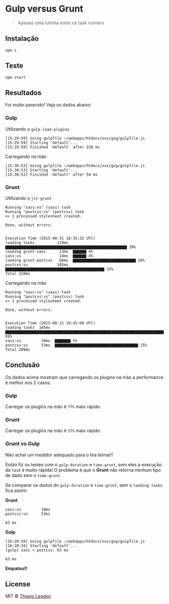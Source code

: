 # Gulp versus Grunt

> Apenas uma lutinha entre os task runners


## Instalação

```
npm i
```

## Teste

```
npm start
```

## Resultados

Foi muito parecido!
Veja os dados abaixo:

### Gulp

Utilizando o `gulp-load-plugins`

```
[15:29:59] Using gulpfile ~/webapps/htdocs/xxx/gxg/gulpfile.js
[15:29:59] Starting 'default'...
[15:29:59] Finished 'default' after 228 ms
```

Carregando na mão

```
[15:30:53] Using gulpfile ~/webapps/htdocs/xxx/gxg/gulpfile.js
[15:30:53] Starting 'default'...
[15:30:53] Finished 'default' after 54 ms
```

### Grunt

Utilizando o `jit-grunt`

```
Running "sass:vs" (sass) task
Running "postcss:vs" (postcss) task
>> 1 processed stylesheet created.

Done, without errors.


Execution Time (2015-08-31 18:35:32 UTC)
loading tasks          129ms  ▇▇▇▇▇▇▇▇▇▇▇▇▇▇▇▇▇▇▇▇▇▇▇▇▇▇▇▇▇▇▇▇▇▇▇▇▇▇▇▇▇▇▇▇▇▇▇▇▇▇▇▇▇▇ 39%
loading grunt-sass      13ms  ▇▇▇▇▇▇ 4%
sass:vs                 14ms  ▇▇▇▇▇▇ 4%
loading grunt-postcss   66ms  ▇▇▇▇▇▇▇▇▇▇▇▇▇▇▇▇▇▇▇▇▇▇▇▇▇▇▇▇ 20%
postcss:vs             105ms  ▇▇▇▇▇▇▇▇▇▇▇▇▇▇▇▇▇▇▇▇▇▇▇▇▇▇▇▇▇▇▇▇▇▇▇▇▇▇▇▇▇▇▇▇ 32%
Total 328ms
```

Carregando na mão

```
Running "sass:vs" (sass) task
Running "postcss:vs" (postcss) task
>> 1 processed stylesheet created.

Done, without errors.


Execution Time (2015-08-31 18:45:09 UTC)
loading tasks  145ms  ▇▇▇▇▇▇▇▇▇▇▇▇▇▇▇▇▇▇▇▇▇▇▇▇▇▇▇▇▇▇▇▇▇▇▇▇▇▇▇▇▇▇▇▇▇▇▇▇▇▇▇▇▇▇▇▇▇▇▇▇▇▇▇▇▇▇▇▇▇▇▇▇▇▇▇▇▇▇▇▇▇▇▇▇▇▇▇▇▇▇▇▇▇▇▇▇▇▇▇▇▇ 69%
sass:vs         10ms  ▇▇▇▇▇▇▇ 5%
postcss:vs      53ms  ▇▇▇▇▇▇▇▇▇▇▇▇▇▇▇▇▇▇▇▇▇▇▇▇▇▇▇▇▇▇▇▇▇▇▇▇▇ 25%
Total 209ms
```

## Conclusão

Os dados acima mostram que carregando os plugins na mão a performance é melhor nos 2 casos.

### Gulp

Carregar os plugins na mão é `77%` mais rápido.

### Grunt

Carregar os plugins na mão é `37%` mais rápido.

### Grunt vs Gulp

Não achei um medidor adequado para o tira teima!!!

Então fiz os testes com o `gulp-duration` e `time-grunt`, sem eles a execução da `task` é muito rápida!
O problema é que o **Grunt** não retorna nenhum tipo de dado sem o `time-grunt`.

Se comparar os dados do `gulp-duration` e `time-grunt`, sem o `loading tasks` fica assim:

**Grunt**

```
sass:vs         10ms
postcss:vs      53ms
```

`63 ms`

**Gulp**

```
[16:20:34] Using gulpfile ~/webapps/htdocs/xxx/gxg/gulpfile.js
[16:20:34] Starting 'default'...
[gulp] sass + postcss: 63 ms
```

`63 ms`

**Empatou!!**


## License

MIT © [Thiago Lagden](http://lagden.in)
